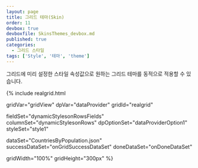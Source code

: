 ```yaml
---
layout: page
title: 그리드 테마(Skin)
order: 11
devbox: true
devboxfile: SkinsThemes_devbox.md
published: true
categories:
  - 그리드 스타일
tags: ['Style', '테마', 'theme']
---
```


<script type="text/javascript" src="/lib/realgrid/RealGridSkins.js"></script>

그리드에 미리 설정한 스타일 속성값으로 원하는 그리드 테마를 동적으로 적용할 수 있습니다.

<script>
  var onGridSuccessDataSet = function(data, textStatus, jqXHR) {
    dataProvider.setRows(data);
  }
  var onDoneDataSet = function() {
    var newDynamicStyles = [{
        criteria: "row mod 2 = 0",
        styles: "background=#F4F4FA"
    }];

    gridView.setStyles({
        body: {
            dynamicStyles: newDynamicStyles
        }
    });    
  }
</script>

{% include realgrid.html

  gridVar="gridView"
  dpVar="dataProvider"
  gridId="realgrid"

  fieldSet="dynamicStylesonRowsFields"
  columnSet="dynamicStylesonRows"
  dpOptionSet="dataProviderOption1"  
  styleSet="style1"

  dataSet="CountriesByPopulation.json"
  successDataSet="onGridSuccessDataSet"
  doneDataSet="onDoneDataSet"

  gridWidth="100%"
  gridHeight="300px" %}
